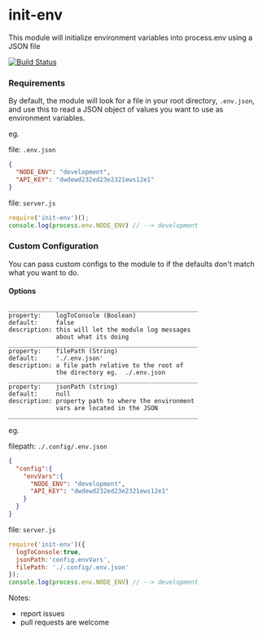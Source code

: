 init-env
=========
This module will initialize environment variables into process.env using a JSON file

[![Build Status](https://travis-ci.org/lwhiteley/init-env.svg)](https://travis-ci.org/lwhiteley/init-env)

### Requirements

By default, the module will look for a file in your root directory, `.env.json`,
and use this to read a JSON object of values you want to use as environment variables.

eg.

file: `.env.json`
```json
{
  "NODE_ENV": "development",
  "API_KEY": "dwdewd232ed23e2321ews12e1"
}
```

file: `server.js`
```js
require('init-env')();
console.log(process.env.NODE_ENV) // --> development

```

### Custom Configuration

You can pass custom configs to the module to if the defaults don't match what you want to do.

#### Options
```
____________________________________________________
property:    logToConsole (Boolean)
default:     false          
description: this will let the module log messages
             about what its doing
____________________________________________________
property:    filePath (String)
default:     './.env.json'                
description: a file path relative to the root of
             the directory eg.  ./.env.json
____________________________________________________
property:    jsonPath (string)
default:     null              
description: property path to where the environment
             vars are located in the JSON
____________________________________________________
```

eg.

filepath: `./.config/.env.json`
```json
{
  "config":{
    "envVars":{
      "NODE_ENV": "development",
      "API_KEY": "dwdewd232ed23e2321ews12e1"
    }
  }
}
```

file: `server.js`
```js
require('init-env')({
  logToConsole:true,
  jsonPath:'config.envVars',
  filePath: './.config/.env.json'
});
console.log(process.env.NODE_ENV) // --> development

```

Notes:
- report issues
- pull requests are welcome
